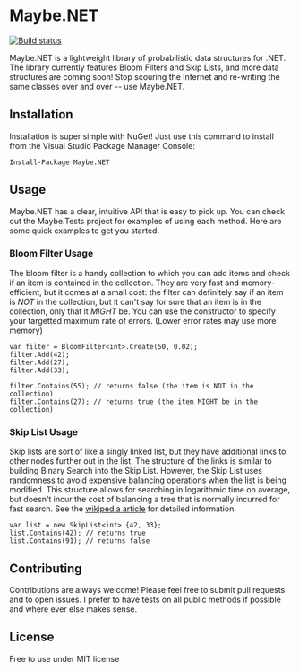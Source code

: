 # Maybe.NET
[![Build status](https://ci.appveyor.com/api/projects/status/vqsk4kisx1xogmeh?svg=true)](https://ci.appveyor.com/project/rmc00/maybe)

Maybe.NET is a lightweight library of probabilistic data structures for .NET. The library currently features Bloom Filters and Skip Lists, and more data structures are coming soon! Stop scouring the Internet and re-writing the same classes over and over -- use Maybe.NET.

## Installation

Installation is super simple with NuGet! Just use this command to install from the Visual Studio Package Manager Console:

    Install-Package Maybe.NET

## Usage
Maybe.NET has a clear, intuitive API that is easy to pick up. You can check out the Maybe.Tests project for examples of using each method. Here are some quick examples to get you started.

### Bloom Filter Usage
The bloom filter is a handy collection to which you can add items and check if an item is contained in the collection. They are very fast and memory-efficient, but it comes at a small cost: the filter can definitely say if an item is *NOT* in the collection, but it can't say for sure that an item is in the collection, only that it *MIGHT* be. You can use the constructor to specify your targetted maximum rate of errors. (Lower error rates may use more memory)

```
var filter = BloomFilter<int>.Create(50, 0.02);
filter.Add(42);
filter.Add(27);
filter.Add(33);

filter.Contains(55); // returns false (the item is NOT in the collection)
filter.Contains(27); // returns true (the item MIGHT be in the collection)
```

### Skip List Usage
Skip lists are sort of like a singly linked list, but they have additional links to other nodes further out in the list. The structure of the links is similar to building Binary Search into the Skip List. However, the Skip List uses randomness to avoid expensive balancing operations when the list is being modified. This structure allows for searching in logarithmic time on average, but doesn't incur the cost of balancing a tree that is normally incurred for fast search. See the [wikipedia article](https://en.wikipedia.org/wiki/Skip_list) for detailed information.

```
var list = new SkipList<int> {42, 33};
list.Contains(42); // returns true
list.Contains(91); // returns false
```

## Contributing
Contributions are always welcome! Please feel free to submit pull requests and to open issues. I prefer to have tests on all public methods if possible and where ever else makes sense.

## License

Free to use under MIT license
